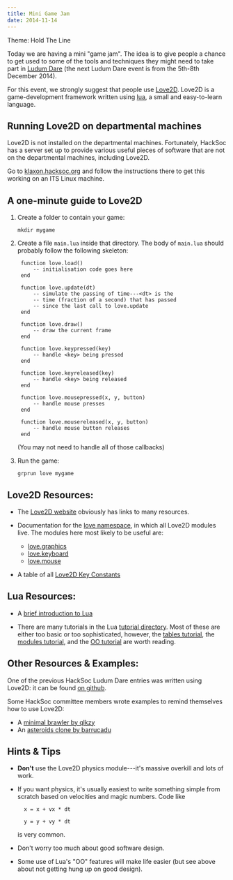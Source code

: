 ```yaml
---
title: Mini Game Jam
date: 2014-11-14
---
```



Theme: Hold The Line

Today we are having a mini "game jam". The idea is to give people a
chance to get used to some of the tools and techniques they might need
to take part in [Ludum Dare][] (the next Ludum Dare event is from the 5th-8th December 2014).

For this event, we strongly suggest that people use [Love2D][]. Love2D is a game-development framework written using [lua][], a small and easy-to-learn language.


## Running Love2D on departmental machines

Love2D is not installed on the departmental machines. Fortunately, HackSoc has a server set up to provide various useful pieces of software that are not on the departmental machines, including Love2D.

Go to [klaxon.hacksoc.org][] and follow the instructions there to get this
working on an ITS Linux machine.

## A one-minute guide to Love2D

1. Create a folder to contain your game:

    `mkdir mygame`
    
2. Create a file `main.lua` inside that directory. The body of
   `main.lua` should probably follow the following skeleton:
   
        function love.load()
            -- initialisation code goes here
        end

        function love.update(dt)
            -- simulate the passing of time---<dt> is the
            -- time (fraction of a second) that has passed
            -- since the last call to love.update
        end

        function love.draw()
            -- draw the current frame
        end

        function love.keypressed(key)
            -- handle <key> being pressed
        end

        function love.keyreleased(key)
            -- handle <key> being released
        end
        
        function love.mousepressed(x, y, button)
            -- handle mouse presses
        end
        
        function love.mousereleased(x, y, button)
            -- handle mouse button releases
        end

   (You may not need to handle all of those callbacks)

3. Run the game:

    `grprun love mygame`

## Love2D Resources:

- The [Love2D website][Love2D] obviously has links to many resources.

- Documentation for the [love namespace][], in which all Love2D
  modules live. The modules here most likely to be useful are:
    + [love.graphics][]
    + [love.keyboard][]
    + [love.mouse][]

- A table of all [Love2D Key Constants][]

## Lua Resources:

- A [brief introduction to Lua][]

- There are many tutorials in the Lua [tutorial directory][]. Most of
  these are either too basic or too sophisticated, however, the
  [tables tutorial][], the [modules tutorial][], and the
  [OO tutorial][] are worth reading.

## Other Resources & Examples:

One of the previous HackSoc Ludum Dare entries was written using Love2D: it can be found [on github][LudumDare28].

Some HackSoc committee members wrote examples to remind themselves how to use Love2D:

- A [minimal brawler by qlkzy][]
- An [asteroids clone by barrucadu][]

## Hints & Tips

- **Don't** use the Love2D physics module---it's massive overkill and lots
  of work.
  
- If you want physics, it's usually easiest to write something simple
  from scratch based on velocities and magic numbers. Code like

        x = x + vx * dt
  
        y = y + vy * dt
  is very common.
  
- Don't worry too much about good software design.

- Some use of Lua's "OO" features will make life easier (but see above
  about not getting hung up on good design).




[Ludum Dare]: http://ludumdare.com/compo
[Love2D]: http://love2d.org
[lua]: http://lua.org
[LudumDare28]: http://github.com/HackSoc/LudumDare28
[Love2D Key Constants]: http://love2d.org/KeyConstant
[minimal brawler by qlkzy]: http://github.com/qlkzy/indestructible-pastry
[asteroids clone by barrucadu]: http://github.com/barrucadu/luasteroids
[klaxon.hacksoc.org]: http://klaxon.hacksoc.org
[love namespace]: http://love2d.org/wiki/love
[love.graphics]: http://love2d.org/wiki/love.graphics
[love.keyboard]: http://love2d.org/wiki/love.keyboard
[love.mouse]: http://love2d.org/wiki/love.mouse
[brief introduction to Lua]: http://awesome.naquadah.org/wiki/The_briefest_introduction_to_Lua
[tutorial directory]: http://lua-users.org/wiki/TutorialDirectory
[tables tutorial]: http://lua-users.org/wiki/TablesTutorial
[modules tutorial]: http://lua-users.org/wiki/ModulesTutorial
[OO tutorial]: http://lua-users.org/wiki/ObjectOrientationTutorial

